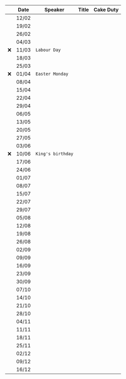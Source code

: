 | | Date | Speaker | Title | Cake Duty |
| --- | --- | --- | --- | --- |
| | 12/02 | | | |
| | 19/02 | | | |
| | 26/02 | | | |
| | 04/03 | | | |
| ❌ | 11/03 | `Labour Day` | | |
| | 18/03 | | | |
| | 25/03 | | | |
| ❌ | 01/04 | `Easter Monday` | | |
| | 08/04 | | | |
| | 15/04 | | | |
| | 22/04 | | | |
| | 29/04 | | | |
| | 06/05 | | | |
| | 13/05 | | | |
| | 20/05 | | | |
| | 27/05 | | | |
| | 03/06 | | | |
| ❌ | 10/06 | `King's birthday` | | |
| | 17/06 | | | |
| | 24/06 | | | |
| | 01/07 | | | |
| | 08/07 | | | |
| | 15/07 | | | |
| | 22/07 | | | |
| | 29/07 | | | |
| | 05/08 | | | |
| | 12/08 | | | |
| | 19/08 | | | |
| | 26/08 | | | |
| | 02/09 | | | |
| | 09/09 | | | |
| | 16/09 | | | |
| | 23/09 | | | |
| | 30/09 | | | |
| | 07/10 | | | |
| | 14/10 | | | |
| | 21/10 | | | |
| | 28/10 | | | |
| | 04/11 | | | |
| | 11/11 | | | |
| | 18/11 | | | |
| | 25/11 | | | |
| | 02/12 | | | |
| | 09/12 | | | |
| | 16/12 | | | |
